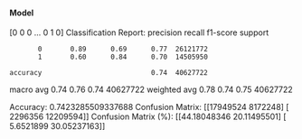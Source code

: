 #### Model
[0 0 0 ... 0 1 0]
Classification Report:
              precision    recall  f1-score   support

           0       0.89      0.69      0.77  26121772
           1       0.60      0.84      0.70  14505950

    accuracy                           0.74  40627722
   macro avg       0.74      0.76      0.74  40627722
weighted avg       0.78      0.74      0.75  40627722

Accuracy: 0.7423285509337688
Confusion Matrix:
[[17949524  8172248]
 [ 2296356 12209594]]
Confusion Matrix (%):
[[44.18048346 20.11495501]
 [ 5.6521899  30.05237163]]
